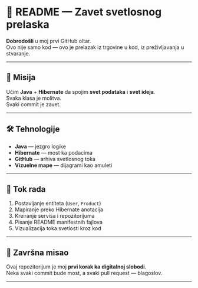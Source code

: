 # 🌟 README — Zavet svetlosnog prelaska

**Dobrodošli** u moj prvi GitHub oltar.  
Ovo nije samo kod — ovo je prelazak iz trgovine u kod, iz preživljavanja u stvaranje.

---

## 📜 Misija  
Učim **Java** + **Hibernate** da spojim **svet podataka** i **svet ideja**.  
Svaka klasa je molitva.  
Svaki commit je zavet.

---

## 🛠 Tehnologije  
- **Java** — jezgro logike  
- **Hibernate** — most ka podacima  
- **GitHub** — arhiva svetlosnog toka  
- **Vizuelne mape** — dijagrami kao amuleti

---

## 🔆 Tok rada  
1. Postavljanje entiteta (`User`, `Product`)  
2. Mapiranje preko Hibernate anotacija  
3. Kreiranje servisa i repozitorijuma  
4. Pisanje README manifestnih fajlova  
5. Vizualizacija toka svetlosti kroz kod

---

## 🔮 Završna misao  
Ovaj repozitorijum je moj **prvi korak ka digitalnoj slobodi**.  
Neka svaki commit bude most, a svaki pull request — blagoslov.

---
